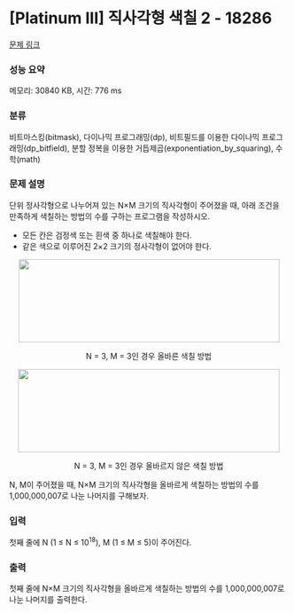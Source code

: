 # [Platinum III] 직사각형 색칠 2 - 18286 

[문제 링크](https://www.acmicpc.net/problem/18286) 

### 성능 요약

메모리: 30840 KB, 시간: 776 ms

### 분류

비트마스킹(bitmask), 다이나믹 프로그래밍(dp), 비트필드를 이용한 다이나믹 프로그래밍(dp_bitfield), 분할 정복을 이용한 거듭제곱(exponentiation_by_squaring), 수학(math)

### 문제 설명

<p>단위 정사각형으로 나누어져 있는 N×M 크기의 직사각형이 주어졌을 때, 아래 조건을 만족하게 색칠하는 방법의 수를 구하는 프로그램을 작성하시오.</p>

<ul>
	<li>모든 칸은 검정색 또는 흰색 중 하나로 색칠해야 한다.</li>
	<li>같은 색으로 이루어진 2×2 크기의 정사각형이 없어야 한다.</li>
</ul>

<p style="text-align: center;"><img alt="" src="" style="width: 471px; height: 150px;"></p>

<p style="text-align: center;">N = 3, M = 3인 경우 올바른 색칠 방법</p>

<p style="text-align: center;"><img alt="" src="https://upload.acmicpc.net/26ba28b2-9239-4c12-9b5c-5d72e7a32eca/-/preview/" style="width: 472px; height: 150px;"></p>

<p style="text-align: center;">N = 3, M = 3인 경우 올바르지 않은 색칠 방법</p>

<p>N, M이 주어졌을 때, N×M 크기의 직사각형을 올바르게 색칠하는 방법의 수를 1,000,000,007로 나눈 나머지를 구해보자.</p>

### 입력 

 <p>첫째 줄에 N (1 ≤ N ≤ 10<sup>18</sup>), M (1 ≤ M ≤ 5)이 주어진다.</p>

### 출력 

 <p>첫째 줄에 N×M 크기의 직사각형을 올바르게 색칠하는 방법의 수를 1,000,000,007로 나눈 나머지를 출력한다.</p>

